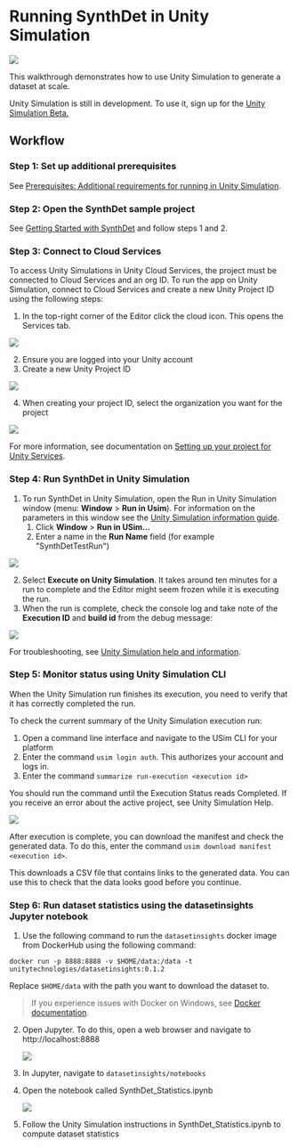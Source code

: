 # Running SynthDet in Unity Simulation
<img src="images/Synthetic Data pipeline-SynthDet cloud.png" align="middle"/>

This walkthrough demonstrates how to use Unity Simulation to generate a dataset at scale.

Unity Simulation is still in development. To use it, sign up for the [Unity Simulation Beta.](https://unity.com/products/simulation)

## Workflow

### Step 1: Set up additional prerequisites
See [Prerequisites: Additional requirements for running in Unity Simulation](Prerequisites.md).

### Step 2: Open the SynthDet sample project
See [Getting Started with SynthDet](GettingStartedSynthDet.md) and follow steps 1 and 2. 

### Step 3: Connect to Cloud Services 
To access Unity Simulations in Unity Cloud Services, the project must be connected to Cloud Services and an org ID. To run the app on Unity Simulation, connect to Cloud Services and create a new Unity Project ID using the following steps:

1. In the top-right corner of the Editor click the cloud icon. This opens the Services tab. 

<img src="images/OpenCloudServices.png" align="middle"/>

2. Ensure you are logged into your Unity account
3. Create a new Unity Project ID 

<img src="images/CreateNewUnityProjectID.png" align="middle"/>

4. When creating your project ID, select the organization you want for the project

<img src="images/UnityProjectIdOrg.PNG" align="middle"/>

For more information, see documentation on [Setting up your project for Unity Services](https://docs.unity3d.com/Manual/SettingUpProjectServices.html). 

### Step 4: Run SynthDet in Unity Simulation

1. To run SynthDet in Unity Simulation, open the Run in Unity Simulation window (menu: **Window** > **Run in Usim**). For information on the parameters in this window see the [Unity Simulation information guide](UnitySimulationHelpInformation.md).
    1. Click **Window** > **Run in USim…**
    2. Enter a name in the **Run Name** field (for example "SynthDetTestRun")

<img src="images/USimRunWindow.PNG" align="middle"/>

2. Select **Execute on Unity Simulation**. It takes around ten minutes for a run to complete and the Editor might seem frozen while it is executing the run.
3. When the run is complete, check the console log and take note of the **Execution ID** and **build id** from the debug message: 

<img src="images/NoteExecutionID.PNG" align="middle"/>

For troubleshooting, see [Unity Simulation help and information](UnitySimulationHelpInformation.md). 

### Step 5: Monitor status using Unity Simulation CLI
When the Unity Simulation run finishes its execution, you need to verify that it has correctly completed the run.

To check the current summary of the Unity Simulation execution run:

1. Open a command line interface and navigate to the USim CLI for your platform 
2. Enter the command `usim login auth`. This authorizes your account and logs in.
3. Enter the command `summarize run-execution <execution id>`

You should run the command until the Execution Status reads Completed. If you receive an error about the active project, see Unity Simulation Help. 

<img src="images/usimSumExecution.PNG" align="middle"/>

After execution is complete, you can download the manifest and check the generated data. To do this, enter the command `usim download manifest <execution id>`. 

This downloads a CSV file that contains links to the generated data. You can use this to check that the data looks good before you continue. 

### Step 6: Run dataset statistics using the datasetinsights Jupyter notebook

1. Use the following command to run the `datasetinsights` docker image from DockerHub using the following command:

```docker run -p 8888:8888 -v $HOME/data:/data -t unitytechnologies/datasetinsights:0.1.2```

Replace `$HOME/data` with the path you want to download the dataset to.

> If you experience issues with Docker on Windows, see [Docker documentation](Docker.md).

2. Open Jupyter. To do this, open a web browser and navigate to http://localhost:8888
   
    <img src="images/jupyterFolder.PNG" align="middle"/>

3. In Jupyter, navigate to `datasetinsights/notebooks`
4. Open the notebook called SynthDet_Statistics.ipynb 

    <img src="images/theaNotebook.PNG" align="middle"/>

5. Follow the Unity Simulation instructions in SynthDet_Statistics.ipynb to compute dataset statistics
